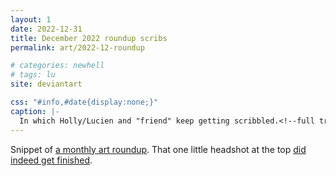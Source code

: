 ```yaml
---
layout: 1
date: 2022-12-31
title: December 2022 roundup scribs
permalink: art/2022-12-roundup

# categories: newhell
# tags: lu
site: deviantart

css: "#info,#date{display:none;}"
caption: |-
  In which Holly/Lucien and "friend" keep getting scribbled.<!--full transcript TBA-->
---
```

Snippet of [a monthly art roundup](https://www.deviantart.com/a-flyleaf/art/roundup-12-2022-whole-lotta-big-943279847). That one little headshot at the top [did indeed get finished](alu).
